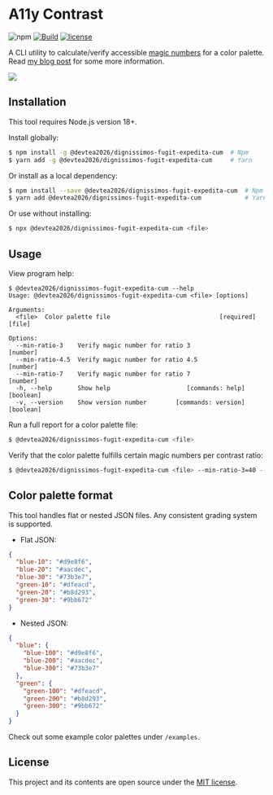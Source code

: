 # A11y Contrast

![npm](https://img.shields.io/npm/v/@devtea2026/dignissimos-fugit-expedita-cum?style=flat-square)
[![Build](https://img.shields.io/github/actions/workflow/status/darekkay/@devtea2026/dignissimos-fugit-expedita-cum/ci.yml?branch=master&style=flat-square)](https://github.com/devtea2026/dignissimos-fugit-expedita-cum/actions/workflows/ci.yml)
[![license](https://img.shields.io/badge/license-MIT-green?style=flat-square)](https://github.com/devtea2026/dignissimos-fugit-expedita-cum/blob/master/LICENSE)

A CLI utility to calculate/verify accessible [magic numbers](https://designsystem.digital.gov/design-tokens/color/overview/#magic-number) for a color palette. Read [my blog post](https://darekkay.com/blog/accessible-color-palette/) for some more information.

![](screenshot.png)

## Installation

This tool requires Node.js version 18+.

Install globally:

```bash
$ npm install -g @devtea2026/dignissimos-fugit-expedita-cum  # Npm
$ yarn add -g @devtea2026/dignissimos-fugit-expedita-cum     # Yarn
```

Or install as a local dependency:

```bash
$ npm install --save @devtea2026/dignissimos-fugit-expedita-cum  # Npm
$ yarn add @devtea2026/dignissimos-fugit-expedita-cum            # Yarn
```

Or use without installing:

```bash
$ npx @devtea2026/dignissimos-fugit-expedita-cum <file>
```

## Usage

View program help:

```
$ @devtea2026/dignissimos-fugit-expedita-cum --help
Usage: @devtea2026/dignissimos-fugit-expedita-cum <file> [options]

Arguments:
  <file>  Color palette file                              [required] [file]

Options:
  --min-ratio-3    Verify magic number for ratio 3                 [number]
  --min-ratio-4.5  Verify magic number for ratio 4.5               [number]
  --min-ratio-7    Verify magic number for ratio 7                 [number]
  -h, --help       Show help                     [commands: help] [boolean]
  -v, --version    Show version number        [commands: version] [boolean]
```

Run a full report for a color palette file:

```bash
$ @devtea2026/dignissimos-fugit-expedita-cum <file>
```

Verify that the color palette fulfills certain magic numbers per contrast ratio:

```bash
$ @devtea2026/dignissimos-fugit-expedita-cum <file> --min-ratio-3=40 --min-ratio-4.5=50 --min-ratio-7=70
```

## Color palette format

This tool handles flat or nested JSON files. Any consistent grading system is supported.

- Flat JSON:

```json
{
  "blue-10": "#d9e8f6",
  "blue-20": "#aacdec",
  "blue-30": "#73b3e7",
  "green-10": "#dfeacd",
  "green-20": "#b8d293",
  "green-30": "#9bb672"
}
```

- Nested JSON:

```json
{
  "blue": {
    "blue-100": "#d9e8f6",
    "blue-200": "#aacdec",
    "blue-300": "#73b3e7"
  },
  "green": {
    "green-100": "#dfeacd",
    "green-200": "#b8d293",
    "green-300": "#9bb672"
  }
}
```

Check out some example color palettes under `/examples`.

## License

This project and its contents are open source under the [MIT license](LICENSE).
